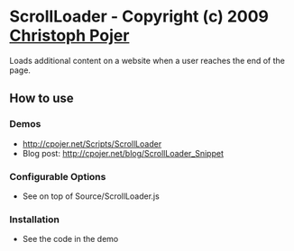 ScrollLoader - Copyright (c) 2009 [Christoph Pojer](http://cpojer.net/)
=====================================================================================

Loads additional content on a website when a user reaches the end of the page.

How to use
----------

### Demos

* http://cpojer.net/Scripts/ScrollLoader
* Blog post: http://cpojer.net/blog/ScrollLoader_Snippet

### Configurable Options

* See on top of Source/ScrollLoader.js

### Installation

* See the code in the demo